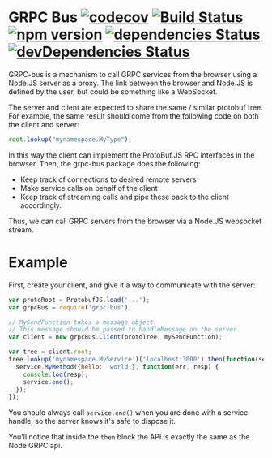 GRPC Bus [![codecov](https://codecov.io/gh/paralin/grpc-bus/branch/master/graph/badge.svg)](https://codecov.io/gh/paralin/grpc-bus) [![Build Status](https://travis-ci.org/paralin/grpc-bus.svg?branch=master)](https://travis-ci.org/paralin/grpc-bus) [![npm version](https://badge.fury.io/js/grpc-bus.svg)](https://badge.fury.io/js/grpc-bus) [![dependencies Status](https://david-dm.org/paralin/grpc-bus/status.svg)](https://david-dm.org/paralin/grpc-bus) [![devDependencies Status](https://david-dm.org/paralin/grpc-bus/dev-status.svg)](https://david-dm.org/paralin/grpc-bus?type=dev)
========

GRPC-bus is a mechanism to call GRPC services from the browser using a Node.JS server as a proxy. The link between the browser and Node.JS is defined by the user, but could be something like a WebSocket.

The server and client are expected to share the same / similar protobuf tree. For example, the same result should come from the following code on both the client and server:

```js
root.lookup("mynamespace.MyType");
```

In this way the client can implement the ProtoBuf.JS RPC interfaces in the browser. Then, the grpc-bus package does the following:

 - Keep track of connections to desired remote servers
 - Make service calls on behalf of the client
 - Keep track of streaming calls and pipe these back to the client accordingly.

Thus, we can call GRPC servers from the browser via a Node.JS websocket stream.

Example
=======

First, create your client, and give it a way to communicate with the server:

```js
var protoRoot = ProtobufJS.load('...');
var grpcBus = require('grpc-bus');

// MySendFunction takes a message object.
// This message should be passed to handleMessage on the server.
var client = new grpcBus.Client(protoTree, mySendFunction);

var tree = client.root;
tree.lookup('mynamespace.MyService')('localhost:3000').then(function(service) {
  service.MyMethod({hello: 'world'}, function(err, resp) {
    console.log(resp);
    service.end();
  });
});
```

You should always call `service.end()` when you are done with a service handle, so the server knows it's safe to dispose it.

You'll notice that inside the `then` block the API is exactly the same as the Node GRPC api.
